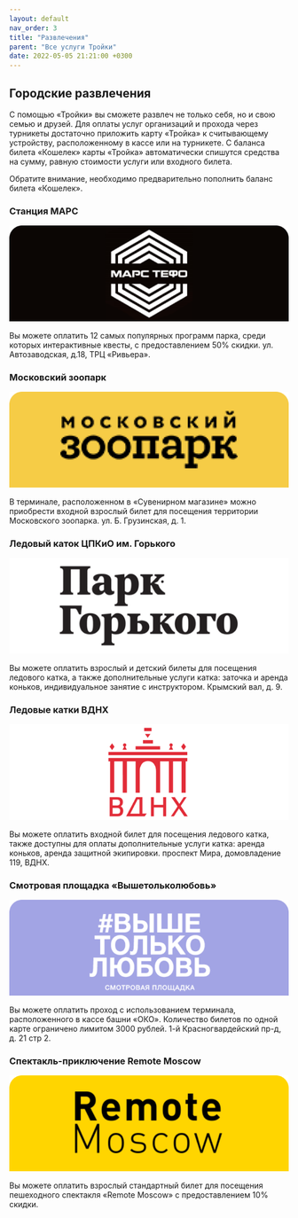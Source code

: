 ```yaml
---
layout: default
nav_order: 3
title: "Развлечения"
parent: "Все услуги Тройки"
date: 2022-05-05 21:21:00 +0300
---
```


## Городские развлечения

С помощью «Тройки» вы сможете развлеч не только себя, но и свою семью и друзей.
Для оплаты услуг организаций и прохода через турникеты достаточно приложить карту «Тройка»
к считывающему устройству, расположенному в кассе или на турникете. С баланса билета «Кошелек»
карты «Тройка» автоматически спишутся средства на сумму, равную стоимости услуги или входного билета.

Обратите внимание, необходимо предварительно пополнить баланс билета «Кошелек».

### Станция МАРС

![Станция МАРС](/assets/images/services/mars_station.png)

Вы можете оплатить 12 самых популярных программ парка, среди которых интерактивные квесты, с предоставлением 50% скидки.
ул. Автозаводская, д.18, ТРЦ «Ривьера».

### Московский зоопарк

![Московский зоопарк](/assets/images/services/moscow_zoo.png)

В терминале, расположенном в «Сувенирном магазине» можно приобрести входной взрослый билет для посещения территории Московского зоопарка.
ул. Б. Грузинская, д. 1.

### Ледовый каток ЦПКиО им. Горького

![Ледовый каток ЦПКиО им. Горького](/assets/images/services/gorkypark.png)

Вы можете оплатить взрослый и детский билеты для посещения ледового катка, а также дополнительные услуги катка: заточка и аренда коньков, индивидуальное занятие с инструктором.
Крымский вал, д. 9.

### Ледовые катки ВДНХ

![Ледовые катки ВДНХ](/assets/images/services/vdnh.png)

Вы можете оплатить входной билет для посещения ледового катка, также доступны для оплаты дополнительные услуги катка: аренда коньков, аренда защитной экипировки.
проспект Мира, домовладение 119, ВДНХ.

### Смотровая площадка «Вышетольколюбовь»

![Смотровая площадка «Вышетольколюбовь»](/assets/images/services/highersololove.png)

Вы можете оплатить проход с использованием терминала, расположенного в кассе башни «ОКО». Количество билетов по одной карте ограничено лимитом 3000 рублей.
1-й Красногвардейский пр-д, д. 21 стр 2.

### Спектакль-приключение Remote Moscow

![Спектакль-приключение Remote Moscow](/assets/images/services/remotemoscow.png)

Вы можете оплатить взрослый стандартный билет для посещения пешеходного спектакля «Remote Moscow» с предоставлением 10% скидки.

